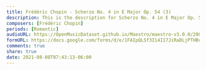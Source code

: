 ```yaml
---
title: Frédéric Chopin - Scherzo No. 4 in E Major Op. 54 (3)
description: This is the description for Scherzo No. 4 in E Major Op. 54 by Frédéric Chopin
composers: [Frédéric Chopin]
periods: [Romantic]
audioURL: https://OpenMusicDataset.github.io/Maestro/maestro-v3.0.0/2009/MIDI-Unprocessed_16_R1_2009_01-02_ORIG_MID--AUDIO_16_R1_2009_16_R1_2009_02_WAV.midi
formURL: https://docs.google.com/forms/d/e/1FAIpQLSf3I14I17JiRaDLjPTHBcSC0nzBhULyWSWtBmDo_0VIzUgygQ/viewform
comments: true
share: true
date: 2021-08-08T07:43:13-06:00
---
```

